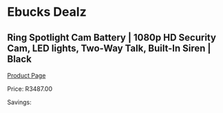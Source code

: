 
# Ebucks Dealz
## Ring Spotlight Cam Battery | 1080p HD Security Cam, LED lights, Two-Way Talk, Built-In Siren | Black
[Product Page](https://www.ebucks.com/web/shop/productSelected.do?prodId=1170911721&catId=1170874557)

Price: R3487.00

Savings: 


	